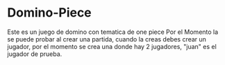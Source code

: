 # Domino-Piece
Este es un juego de domino con tematica de one piece
Por el Momento la se puede probar al crear una partida, cuando la creas debes crear un jugador, por el momento se crea una donde hay 2 jugadores, "juan" es el jugador de prueba.
